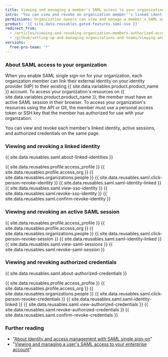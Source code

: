 ```yaml
---
title: Viewing and managing a member's SAML access to your organization
intro: 'You can view and revoke an organization member''s linked identity, active sessions, and authorized credentials.'
permissions: Organization owners can view and manage a member's SAML access to an organization.
product: '{{ site.data.reusables.gated-features.saml-sso }}'
redirect_from:
  - /articles/viewing-and-revoking-organization-members-authorized-access-tokens
  - /github/setting-up-and-managing-organizations-and-teams/viewing-and-revoking-organization-members-authorized-access-tokens
versions:
  free-pro-team: '*'
---
```


### About SAML access to your organization

When you enable SAML single sign-on for your organization, each organization member can link their external identity on your identity provider (IdP) to their existing {{ site.data.variables.product.product_name }} account. To access your organization's resources on {{ site.data.variables.product.product_name }}, the member must have an active SAML session in their browser. To access your organization's resources using the API or Git, the member must use a personal access token or SSH key that the member has authorized for use with your organization.

You can view and revoke each member's linked identity, active sessions, and authorized credentials on the same page.

### Viewing and revoking a linked identity

{{ site.data.reusables.saml.about-linked-identities }}

{{ site.data.reusables.profile.access_profile }}
{{ site.data.reusables.profile.access_org }}
{{ site.data.reusables.organizations.people }}
{{ site.data.reusables.saml.click-person-revoke-identity }}
{{ site.data.reusables.saml.saml-identity-linked }}
{{ site.data.reusables.saml.view-sso-identity }}
{{ site.data.reusables.saml.revoke-sso-identity }}
{{ site.data.reusables.saml.confirm-revoke-identity }}

### Viewing and revoking an active SAML session

{{ site.data.reusables.profile.access_profile }}
{{ site.data.reusables.profile.access_org }}
{{ site.data.reusables.organizations.people }}
{{ site.data.reusables.saml.click-person-revoke-session }}
{{ site.data.reusables.saml.saml-identity-linked }}
{{ site.data.reusables.saml.view-saml-sessions }}
{{ site.data.reusables.saml.revoke-saml-session }}

### Viewing and revoking authorized credentials

{{ site.data.reusables.saml.about-authorized-credentials }}

{{ site.data.reusables.profile.access_profile }}
{{ site.data.reusables.profile.access_org }}
{{ site.data.reusables.organizations.people }}
{{ site.data.reusables.saml.click-person-revoke-credentials }}
{{ site.data.reusables.saml.saml-identity-linked }}
{{ site.data.reusables.saml.view-authorized-credentials }}
{{ site.data.reusables.saml.revoke-authorized-credentials }}
{{ site.data.reusables.saml.confirm-revoke-credentials }}

### Further reading

- "[About identity and access management with SAML single sign-on](/articles/about-identity-and-access-management-with-saml-single-sign-on)"
- "[Viewing and managing a user's SAML access to your enterprise account](/github/setting-up-and-managing-your-enterprise-account/viewing-and-managing-a-users-saml-access-to-your-enterprise-account)"
